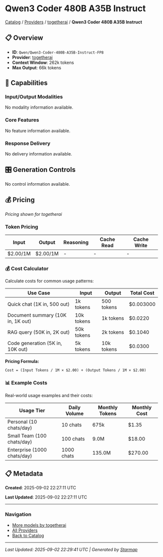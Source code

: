 # Qwen3 Coder 480B A35B Instruct
  
[Catalog](../../../../..) / [Providers](../../../..) / [togetherai](../../..) / **Qwen3 Coder 480B A35B Instruct**


## 📋 Overview
  
- **ID**: `Qwen/Qwen3-Coder-480B-A35B-Instruct-FP8`
- **Provider**: [togetherai](../)
- **Context Window**: 262k tokens
- **Max Output**: 66k tokens
  
## 🎯 Capabilities
  
### Input/Output Modalities
  
No modality information available.
  
### Core Features
  
No feature information available.
  
### Response Delivery
  
No delivery information available.
  
## 🎛️ Generation Controls
  
No control information available.
  
## 💰 Pricing
  
*Pricing shown for togetherai*
  
  
### Token Pricing
  
| Input | Output | Reasoning | Cache Read | Cache Write |
|---------|---------|---------|---------|---------|
| $2.00/1M | $2.00/1M | - | - | - |

  
### 💰 Cost Calculator
  
Calculate costs for common usage patterns:
  
  
| Use Case | Input | Output | Total Cost |
|---------|---------|---------|---------|
| Quick chat (1K in, 500 out) | 1k tokens | 500 tokens | $0.003000 |
| Document summary (10K in, 1K out) | 10k tokens | 1k tokens | $0.0220 |
| RAG query (50K in, 2K out) | 50k tokens | 2k tokens | $0.1040 |
| Code generation (5K in, 10K out) | 5k tokens | 10k tokens | $0.0300 |

  
**Pricing Formula:**
  
```
Cost = (Input Tokens / 1M × $2.00) + (Output Tokens / 1M × $2.00)
```
  
### 📊 Example Costs
  
Real-world usage examples and their costs:
  
  
| Usage Tier | Daily Volume | Monthly Tokens | Monthly Cost |
|---------|---------|---------|---------|
| Personal (10 chats/day) | 10 chats | 675k | $1.35 |
| Small Team (100 chats/day) | 100 chats | 9.0M | $18.00 |
| Enterprise (1000 chats/day) | 1000 chats | 135.0M | $270.00 |

  
## 📋 Metadata
  
**Created**: 2025-09-02 22:27:11 UTC
  
**Last Updated**: 2025-09-02 22:27:11 UTC
  
  
---
  
  
### Navigation

- [More models by togetherai](../)
- [All Providers](../../../../../providers)
- [Back to Catalog](../../../../..)


---
_Last Updated: 2025-09-02 22:29:41 UTC | Generated by [Starmap](https://github.com/agentstation/starmap)_
